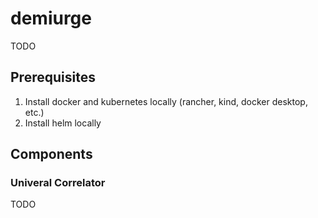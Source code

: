 # demiurge
TODO

## Prerequisites
1. Install docker and kubernetes locally (rancher, kind, docker desktop, etc.)
2. Install helm locally

## Components

### Univeral Correlator
TODO